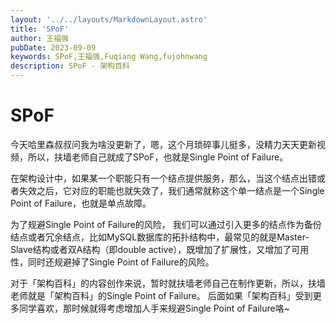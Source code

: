 ```yaml
---
layout: '../../layouts/MarkdownLayout.astro'
title: 'SPoF'
author: 王福强
pubDate: 2023-09-09
keywords: SPoF,王福强,Fuqiang Wang,fujohnwang
description: SPoF - 架构百科
---
```


# SPoF

今天哈里森叔叔问我为啥没更新了，嗯，这个月琐碎事儿挺多，没精力天天更新视频，所以，扶墙老师自己就成了SPoF，也就是Single Point of Failure。

在架构设计中，如果某一个职能只有一个结点提供服务，那么，当这个结点出错或者失效之后，它对应的职能也就失效了，我们通常就称这个单一结点是一个Single Point of Failure，也就是单点故障。

为了规避Single Point of Failure的风险， 我们可以通过引入更多的结点作为备份结点或者冗余结点，比如MySQL数据库的拓扑结构中，最常见的就是Master-Slave结构或者双A结构（即double active），既增加了扩展性，又增加了可用性，同时还规避掉了Single Point of Failure的风险。

对于「架构百科」的内容创作来说，暂时就扶墙老师自己在制作更新，所以，扶墙老师就是「架构百科」的Single Point of Failure。 后面如果「架构百科」受到更多同学喜欢，那时候就得考虑增加人手来规避Single Point of Failure咯~
